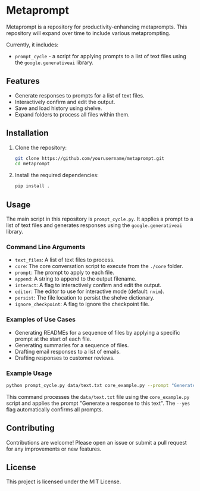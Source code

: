 # Metaprompt

Metaprompt is a repository for productivity-enhancing metaprompts. This repository will expand over time to include various metaprompting. 

Currently, it includes:

- `prompt_cycle` - a script for applying prompts to a list of text files using the `google.generativeai` library.

## Features

- Generate responses to prompts for a list of text files.
- Interactively confirm and edit the output.
- Save and load history using shelve.
- Expand folders to process all files within them.

## Installation

1. Clone the repository:
    ```sh
    git clone https://github.com/yourusername/metaprompt.git
    cd metaprompt
    ```

2. Install the required dependencies:
    ```sh
    pip install .
    ```

## Usage

The main script in this repository is `prompt_cycle.py`. It applies a prompt to a list of text files and generates responses using the `google.generativeai` library.

### Command Line Arguments

- `text_files`: A list of text files to process.
- `core`: The core conversation script to execute from the `./core` folder.
- `prompt`: The prompt to apply to each file.
- `append`: A string to append to the output filename.
- `interact`: A flag to interactively confirm and edit the output.
- `editor`: The editor to use for interactive mode (default: `nvim`).
- `persist`: The file location to persist the shelve dictionary.
- `ignore_checkpoint`: A flag to ignore the checkpoint file.

### Examples of Use Cases

- Generating READMEs for a sequence of files by applying a specific prompt at the start of each file.
- Generating summaries for a sequence of files.
- Drafting email responses to a list of emails.
- Drafting responses to customer reviews.

### Example Usage

```sh
python prompt_cycle.py data/text.txt core_example.py --prompt "Generate a response to this text" --yes
```

This command processes the `data/text.txt` file using the `core_example.py` script and applies the prompt "Generate a response to this text". The `--yes` flag automatically confirms all prompts.

## Contributing

Contributions are welcome! Please open an issue or submit a pull request for any improvements or new features.

## License

This project is licensed under the MIT License.
